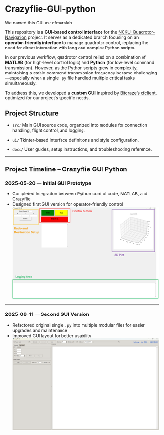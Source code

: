 # Crazyflie-GUI-python

We named this GUI as: cfmarslab.

This repository is a **GUI-based control interface** for the [NCKU-Quadrotor-Navigation](https://github.com/Lee-Chun-Yi/NCKU-Quadrotor-Navigation) project.
It serves as a dedicated branch focusing on an **operator-friendly interface** to manage quadrotor control, replacing the need for direct interaction with long and complex Python scripts.

In our previous workflow, quadrotor control relied on a combination of **MATLAB** (for high-level control logic) and **Python** (for low-level command transmission).
However, as the Python scripts grew in complexity, maintaining a stable command transmission frequency became challenging—especially when a single `.py` file handled multiple critical tasks simultaneously.

To address this, we developed a **custom GUI** inspired by [Bitcraze’s cfclient](https://github.com/bitcraze/crazyflie-clients-python), optimized for our project’s specific needs.



## Project Structure

* `src/`
  Main GUI source code, organized into modules for connection handling, flight control, and logging.

* `ui/`
  Tkinter-based interface definitions and style configuration.

* `docs/`
  User guides, setup instructions, and troubleshooting reference.

---


## Project Timeline – Crazyflie GUI Python

### **2025-05-20 — Initial GUI Prototype**

* Completed integration between Python control code, MATLAB, and Crazyflie
* Designed first GUI version for operator-friendly control
  ![](https://github.com/Lee-Chun-Yi/crazyflie-GUI-python/blob/main/image/%E8%9E%A2%E5%B9%95%E6%93%B7%E5%8F%96%E7%95%AB%E9%9D%A2%202025-08-11%20005757.png)

---

### **2025-08-11 — Second GUI Version**

* Refactored original single `.py` into multiple modular files for easier upgrades and maintenance
* Improved GUI layout for better usability
  ![](https://github.com/Lee-Chun-Yi/crazyflie-GUI-python/blob/main/image/%E8%9E%A2%E5%B9%95%E6%93%B7%E5%8F%96%E7%95%AB%E9%9D%A2%202025-08-11%20010041.png)
